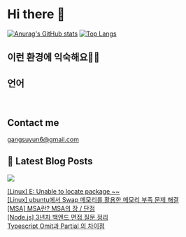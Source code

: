 # Hi there 👋

[![Anurag's GitHub stats](https://github-readme-stats.vercel.app/api?username=rkdden)](https://github.com/anuraghazra/github-readme-stats)
[![Top Langs](https://github-readme-stats.vercel.app/api/top-langs/?username=rkdden&layout=compact&hide=r,jupyter%20notebook,c%23&exclude_repo=roharui.github.io)](https://github.com/anuraghazra/github-readme-stats)

## 이런 환경에 익숙해요✍🏼

## 언어

<p>
  <img alt="" src= "https://img.shields.io/badge/JavaScript-F7DF1E?style=flat-square&logo=JavaScript&logoColor=white"/> 
  <img alt="" src= "https://img.shields.io/badge/TypeScript-black?logo=typescript&logoColor=blue"/>
</p>

## Contact me

gangsuyun6@gmail.com

## 📕 Latest Blog Posts
<p>
    <a href="https://systorage.tistory.com/"><img src="https://img.shields.io/badge/Blog-FF5722?style=flat-square&logo=Blogger&logoColor=white"/></a><br>
</p>

<a href=https://systorage.tistory.com/entry/Linux-E-Unable-to-locate-package>[Linux] E: Unable to locate package ~~</a></br><a href=https://systorage.tistory.com/entry/Linux-ubuntu%EC%97%90%EC%84%9C-Swap-%EB%A9%94%EB%AA%A8%EB%A6%AC%EB%A5%BC-%ED%99%9C%EC%9A%A9%ED%95%9C-%EB%A9%94%EB%AA%A8%EB%A6%AC-%EB%B6%80%EC%A1%B1-%EB%AC%B8%EC%A0%9C-%ED%95%B4%EA%B2%B0>[Linux] ubuntu에서 Swap 메모리를 활용한 메모리 부족 문제 해결</a></br><a href=https://systorage.tistory.com/entry/MSA-MSA%EB%9E%80-MSA%EC%9D%98-%EC%9E%A5-%EB%8B%A8%EC%A0%90>[MSA] MSA란? MSA의 장 / 단점</a></br><a href=https://systorage.tistory.com/entry/Nodejs-3%EB%85%84%EC%B0%A8-%EB%B0%B1%EC%97%94%EB%93%9C-%EB%A9%B4%EC%A0%91-%EC%A7%88%EB%AC%B8-%EC%A0%95%EB%A6%AC>[Node.js] 3년차 백엔드 면접 질문 정리</a></br><a href=https://systorage.tistory.com/entry/Typescript-Omit%EA%B3%BC-Partial-%EC%9D%98-%EC%B0%A8%EC%9D%B4%EC%A0%90>Typescript Omit과 Partial 의 차이점</a></br>